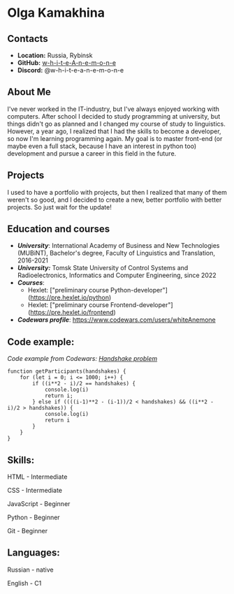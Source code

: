 # Olga Kamakhina

## Contacts
* **Location:** Russia, Rybinsk
* **GitHub:** [w-h-i-t-e-A-n-e-m-o-n-e](https://github.com/w-h-i-t-e-A-n-e-m-o-n-e)
* **Discord:** @w-h-i-t-e-a-n-e-m-o-n-e

## About Me
I've never worked in the IT-industry, but I've always enjoyed working with computers. After school I decided to study programming at university, but things didn't go as planned and I changed my course of study to linguistics. However, a year ago, I realized that I had the skills to become a developer, so now I'm learning programming again. My goal is to master front-end (or maybe even a full stack, because I have an interest in python too) development and pursue a career in this field in the future.

## Projects
I used to have a portfolio with projects, but then I realized that many of them weren't so good, and I decided to create a new, better portfolio with better projects. So just wait for the update! 

## Education and courses
* ***University***: International Academy of Business and New Technologies (MUBiNT), Bachelor's degree, Faculty of Linguistics and Translation, 2016-2021
* ***University:*** Tomsk State University of Control Systems and Radioelectronics, Informatics and Computer Engineering, since 2022
* ***Courses***:
    * Hexlet: ["preliminary course Python-developer"] (https://pre.hexlet.io/python)
    * Hexlet: ["preliminary course Frontend-developer"] (https://pre.hexlet.io/frontend)
* ***Codewars profile***: https://www.codewars.com/users/whiteAnemone

## Code example:
*Code example from Codewars: [Handshake problem](https://www.codewars.com/kata/5574835e3e404a0bed00001b)*
```
function getParticipants(handshakes) {
    for (let i = 0; i <= 1000; i++) {
        if ((i**2 - i)/2 == handshakes) {
            console.log(i)
            return i;
        } else if ((((i-1)**2 - (i-1))/2 < handshakes) && ((i**2 - i)/2 > handshakes)) {
            console.log(i)
            return i
        }
    }
}
```

## Skills:
HTML - Intermediate

CSS - Intermediate

JavaScript - Beginner

Python - Beginner

Git - Beginner

## Languages:
Russian - native

English - C1

